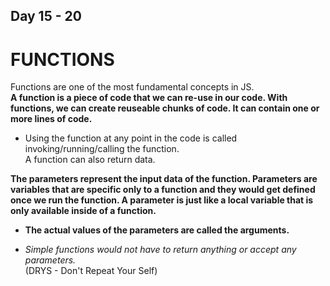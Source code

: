 ## Day 15 - 20 <br/>
# FUNCTIONS

Functions are one of the most fundamental concepts in JS. <br/>
**A function is a piece of code that we can re-use in our code. With functions, we can create reuseable chunks of code. It can contain one or more lines of code.** <br/>

- Using the function at any point in the code is called invoking/running/calling the function. <br/>
A function can also return data. <br/>

**The parameters represent the input data of the function. Parameters are variables that are specific only to a function and they would get defined once we run the function. A parameter is just like a local variable that is only available inside of a function.** <br/>

- **The actual values of the parameters are called the arguments.** <br/>

- *Simple functions would not have to return anything or accept any parameters.* <br/>
(DRYS - Don't Repeat Your Self)<br/>